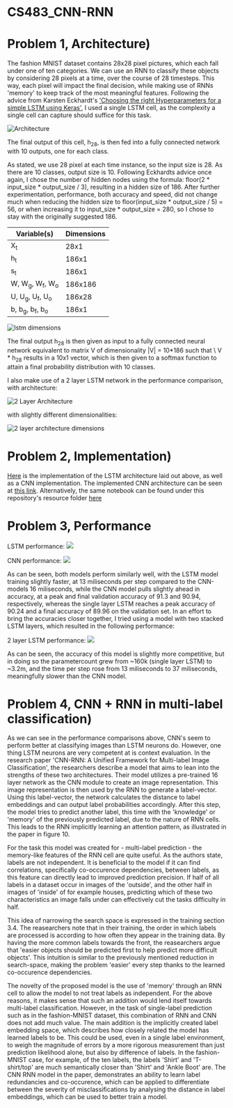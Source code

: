 # CS483_CNN-RNN

# Problem 1, Architecture)

The fashion MNIST dataset contains 28x28 pixel pictures, which each fall under one of ten categories. We can use an RNN to classify these objects by considering 28 pixels at a time, over the course of 28 timesteps. This way, each pixel will impact the final decision, while making use of RNNs 'memory' to keep track of the most meaningful features. Following the advice from Karsten Eckhardt's ['Choosing the right Hyperparameters for a simple LSTM using Keras'](https://towardsdatascience.com/choosing-the-right-hyperparameters-for-a-simple-lstm-using-keras-f8e9ed76f046), I used a single LSTM cell, as the complexity a single cell can capture should suffice for this task.

![Architecture](https://github.com/ete2njit/CS483_CNN-RNN/blob/main/resources/lstm_architecture.png)

The final output of this cell, h<sub>28</sub>, is then fed into a fully connected network with 10 outputs, one for each class.

As stated, we use 28 pixel at each time instance, so the input size is 28. As there are 10 classes, output size is 10. Following Eckhardts advice once again, I chose the number of hidden nodes using the formula: floor(2 * input_size * output_size / 3), resulting in a hidden size of 186. After further experimentation, performance, both accuracy and speed, did not change much when reducing the hidden size to floor(input_size * output_size / 5) = 56, or when increasing it to input_size * output_size = 280, so I chose to stay with the originally suggested 186.

| Variable(s) | Dimensions |
| -------- | ------ |
| X<sub>t</sub> | 28x1 |
| h<sub>t</sub> | 186x1 |
| s<sub>t</sub> | 186x1 |
| W, W<sub>g</sub>, W<sub>f</sub>, W<sub>o</sub> | 186x186 |
| U, U<sub>g</sub>, U<sub>f</sub>, U<sub>o</sub>  | 186x28 | 
| b, b<sub>g</sub>, b<sub>f</sub>, b<sub>o</sub> | 186x1 |

![lstm dimensions](https://github.com/ete2njit/CS482_CNN-RNN/blob/main/resources/outputrnn.png)

The final output h<sub>28</sub> is then given as input to a fully connected neural network equivalent to matrix V of dimensionality |V| = 10\*186 such that \\
V \* h<sub>28</sub>
results in a 10x1 vector, which is then given to a softmax function to attain a final probability distribution with 10 classes.

I also make use of a 2 layer LSTM network in the performance comparison, with architecture:

![2 Layer Architecture](https://github.com/ete2njit/CS483_CNN-RNN/blob/main/resources/lstm_2_layer_architecture.png)

with slightly different dimensionalities:

![2 layer architecture dimensions](https://github.com/ete2njit/CS482_CNN-RNN/blob/main/resources/outputrnn2.png)

# Problem 2, Implementation)

[Here](https://colab.research.google.com/drive/1tf-U-YScYBok_h41_JqFSmZFpwBjQk5z?usp=sharing) is the implementation of the LSTM architecture laid out above, as well as a CNN implementation. The implemented CNN architecture can be seen at [this link](https://github.com/ete2njit/CS482_CNN-RNN/blob/main/resources/outputcnn.png).
Alternatively, the same notebook can be found under this repository's resource folder [here](https://github.com/ete2njit/CS482_CNN-RNN/blob/main/resources/CNN_RNN.ipynb)

# Problem 3, Performance

LSTM performance:
![](https://github.com/ete2njit/CS482_CNN-RNN/blob/main/resources/LSTM_performance.png)

CNN performance:
![](https://github.com/ete2njit/CS482_CNN-RNN/blob/main/resources/CNN_performance.png)

As can be seen, both models perform similarly well, with the LSTM model training slightly faster, at 13 miliseconds per step compared to the CNN-models 16 miliseconds, while the CNN model pulls slightly ahead in accuracy, at a peak and final validation accuracy of 91.3 and 90.94, respectively, whereas the single layer LSTM reaches a peak accuracy of 90.24 and a final accuracy of 89.96 on the validation set. In an effort to bring the accuracies closer together, I tried using a model with two stacked LSTM layers, which resulted in the following performance:

2 layer LSTM performance:
![](https://github.com/ete2njit/CS482_CNN-RNN/blob/main/resources/LSTM_2_layer_performance.png)

As can be seen, the accuracy of this model is slightly more competitive, but in doing so the parametercount grew from ~160k (single layer LSTM) to ~3.2m, and the time per step rose from 13 miliseconds to 37 miliseconds, meaningfully slower than the CNN model.

# Problem 4, CNN + RNN in multi-label classification)

As we can see in the performance comparisons above, CNN's seem to perform better at classifying images than LSTM neurons do. However, one thing LSTM neurons are very competent at is context evaluation. In the research paper 'CNN-RNN: A Unified Framework for Multi-label Image Classification', the researchers describe a model that aims to lean into the strengths of these two architectures. Their model utilizes a pre-trained 16 layer network as the CNN module to create an image representation. This image representation is then used by the RNN to generate a label-vector. Using this label-vector, the network calculates the distance to label embeddings and can output label probabilities accordingly. After this step, the model tries to predict another label, this time with the 'knowledge' or 'memory' of the previously predicted label, due to the nature of RNN cells. This leads to the RNN implicitly learning an attention pattern, as illustrated in the paper in figure 10. 

For the task this model was created for - multi-label prediction - the memory-like features of the RNN cell are quite useful. As the authors state, labels are not independent. It is beneficial to the model if it can find correlations, specifically co-occurence dependencies, between labels, as this feature can directly lead to improved prediction precision. If half of all labels in a dataset occur in images of the 'outside', and the other half in images of 'inside' of for example houses, predicting which of these two characteristics an image falls under can effectively cut the tasks difficulty in half.

This idea of narrowing the search space is expressed in the training section 3.4. The reasearchers note that in their training, the order in which labels are processed is according to how often they appear in the training data. By having the more common labels towards the front, the reasearchers argue that 'easier objects should be predicted first to help predict more difficult objects'. This intuition is similar to the previously mentioned reduction in search-space, making the problem 'easier' every step thanks to the learned co-occurence dependencies. 

The novelty of the proposed model is the use of 'memory' through an RNN cell to allow the model to not treat labels as independent. For the above reasons, it makes sense that such an addition would lend itself towards multi-label classification. However, in the task of single-label prediction such as in the fashion-MNIST dataset, this combination of RNN and CNN does not add much value. The main addition is the implicitly created label embedding space, which describes how closely related the model has learned labels to be. This could be used, even in a single label environment, to weigh the magnitude of errors by a more rigorous measurement than just prediction likelihood alone, but also by difference of labels. In the fashion-MNIST case, for example, of the ten labels, the labels 'Shirt' and 'T-shirt/top' are much semantically closer than 'Shirt' and 'Ankle Boot' are. The CNN RNN model in the paper, demonstrates an ability to learn label redundancies and co-occurence, which can be applied to differentiate between the severity of misclassifications by analysing the distance in label embeddings, which can be used to better train a model.
